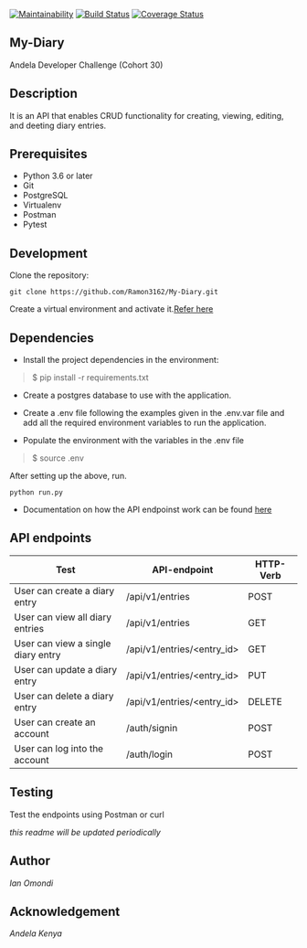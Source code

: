 [![Maintainability](https://api.codeclimate.com/v1/badges/92ae5552eeceac6cd893/maintainability)](https://codeclimate.com/github/Ramon3162/My-Diary/maintainability)  [![Build Status](https://travis-ci.org/Ramon3162/My-Diary.svg?branch=develop)](https://travis-ci.org/Ramon3162/My-Diary) [![Coverage Status](https://coveralls.io/repos/github/Ramon3162/My-Diary/badge.svg?branch=develop)](https://coveralls.io/github/Ramon3162/My-Diary?branch=develop)

## My-Diary

Andela Developer Challenge (Cohort 30)

## Description

It is an API that enables CRUD functionality for creating, viewing, editing, and deeting diary entries.

## Prerequisites

* Python 3.6 or later
* Git 
* PostgreSQL
* Virtualenv
* Postman
* Pytest

## Development

Clone the repository:

```git clone https://github.com/Ramon3162/My-Diary.git```


Create a virtual environment and activate it.[Refer here](https://docs.python.org/3/tutorial/venv.html)

## Dependencies
- Install the project dependencies in the environment:
> $ pip install -r requirements.txt

- Create a postgres database to use with the application.

- Create a .env file following the examples given in the .env.var file and add all the required environment variables to run the application.

- Populate the environment with the variables in the .env file

> $ source .env

After setting up the above, run.

```python run.py```

- Documentation on how the API endpoinst work can be found [here](https://mydiary9.docs.apiary.io/#)
## API endpoints

Test | API-endpoint | HTTP-Verb
------------ | -------------- | ------------ 
User can create a diary entry | /api/v1/entries | POST
User can view all diary entries | /api/v1/entries | GET
User can view a single diary entry | /api/v1/entries/<entry_id> | GET
User can update a diary entry | /api/v1/entries/<entry_id> |PUT
User can delete a diary entry | /api/v1/entries/<entry_id> | DELETE
User can create an account | /auth/signin | POST
User can log into the account | /auth/login | POST

## Testing
Test the endpoints using Postman or curl

*this readme will be updated periodically*

## Author

*Ian Omondi*

## Acknowledgement

*Andela Kenya*

